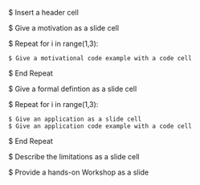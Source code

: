 $ Insert a header cell

$ Give a motivation as a slide cell

$ Repeat for i in range(1,3):

    $ Give a motivational code example with a code cell

$ End Repeat

$ Give a formal defintion as a slide cell

$ Repeat for i in range(1,3):

    $ Give an application as a slide cell
    $ Give an application code example with a code cell

$ End Repeat

$ Describe the limitations as a slide cell

$ Provide a hands-on Workshop as a slide
